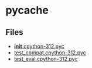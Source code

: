 # __pycache__

## Files

- [__init__.cpython-312.pyc](__init__.cpython-312.pyc)
- [test_compat.cpython-312.pyc](test_compat.cpython-312.pyc)
- [test_eval.cpython-312.pyc](test_eval.cpython-312.pyc)
